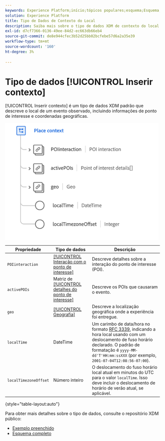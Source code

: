 ```yaml
---
keywords: Experience Platform;início;tópicos populares;esquema;Esquema;XDM;campos;esquemas;Esquemas;contexto de local;placeContext;tipo de dados;tipo de dados;tipo de dados;
solution: Experience Platform
title: Tipo de Dados de Contexto do Local
description: Saiba mais sobre o tipo de dados XDM de contexto do local.
exl-id: d7cf7366-0136-49ee-84d2-ec663db66eb4
source-git-commit: de8e944cfec3b52d25bb02bcfebe57d6a2a35e39
workflow-type: tm+mt
source-wordcount: '160'
ht-degree: 3%

---
```


# Tipo de dados [!UICONTROL Inserir contexto]

[!UICONTROL Inserir contexto] é um tipo de dados XDM padrão que descreve o local de um evento observado, incluindo informações de ponto de interesse e coordenadas geográficas.

<img src="../images/data-types/place-context.png" width="500" /><br />

| Propriedade | Tipo de dados | Descrição |
| --- | --- | --- |
| `POIinteraction` | [[!UICONTROL Interação com o ponto de interesse]](./poi-interaction.md) | Descreve detalhes sobre a interação do ponto de interesse (POI). |
| `activePOIs` | Matriz de [[!UICONTROL detalhes do ponto de interesse]](./poi-details.md) | Descreve os POIs que causaram o evento. |
| `geo` | [[!UICONTROL Geografia]](./geo.md) | Descreve a localização geográfica onde a experiência foi entregue. |
| `localTime` | DateTime | Um carimbo de data/hora no formato [RFC 3339](https://tools.ietf.org/html/rfc3339), indicando a hora local usando com um deslocamento de fuso horário declarado. O padrão de formatação é `yyyy-MM-dd'T'HH:mm:ssXXX` (por exemplo, `2001-07-04T12:08:56-07:00`). |
| `localTimezoneOffset` | Número inteiro | O deslocamento do fuso horário local atual em minutos do UTC para o valor `localTime`. Isso deve incluir o deslocamento de horário de verão atual, se aplicável. |

{style="table-layout:auto"}

Para obter mais detalhes sobre o tipo de dados, consulte o repositório XDM público:

* [Exemplo preenchido](https://github.com/adobe/xdm/blob/master/components/datatypes/placecontext.example.1.json)
* [Esquema completo](https://github.com/adobe/xdm/blob/master/components/datatypes/placecontext.schema.json)
